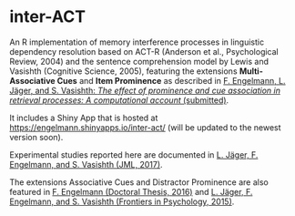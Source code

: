 # inter-ACT
An R implementation of memory interference processes in linguistic dependency resolution based on ACT-R (Anderson et al., Psychological Review, 2004) and the sentence comprehension model by Lewis and Vasishth (Cognitive Science, 2005), featuring the extensions **Multi-Associative Cues** and **Item Prominence** as described in [F. Engelmann, L. J&auml;ger, and S. Vasishth: *The effect of prominence and cue association in retrieval processes: A computational account* (submitted)](https://osf.io/b56qv/).  

It includes a Shiny App that is hosted at https://engelmann.shinyapps.io/inter-act/ (will be updated to the newest version soon).

Experimental studies reported here are documented in [L. J&auml;ger, F. Engelmann, and S. Vasishth (JML, 2017)](http://personalpages.manchester.ac.uk/staff/felix.engelmann/publications/JaegerEngelmannVasishth2016.pdf).

The extensions Associative Cues and Distractor Prominence are also featured in
[F. Engelmann (Doctoral Thesis, 2016)](https://publishup.uni-potsdam.de/frontdoor/index/index/docId/10086) and 
[L. J&auml;ger, F. Engelmann, and S. Vasishth (Frontiers in Psychology, 2015)](http://journal.frontiersin.org/article/10.3389/fpsyg.2015.00617/abstract).
